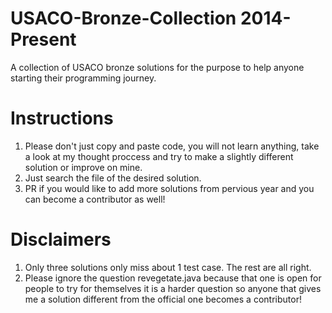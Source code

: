 # USACO-Bronze-Collection 2014-Present
A collection of USACO bronze solutions for the purpose to help anyone starting their programming journey. 
# Instructions
1. Please don't just copy and paste code, you will not learn anything, take a look at my thought proccess and try to make a slightly different solution
or improve on mine. 
2. Just search the file of the desired solution.
3. PR if you would like to add more solutions from pervious year and you can become a contributor as well!
# Disclaimers
1. Only three solutions only miss about 1 test case. The rest are all right. 
2. Please ignore the question revegetate.java because that one is open for people to try for themselves it is a harder question so anyone that gives me a solution different from the official one becomes a contributor! 


